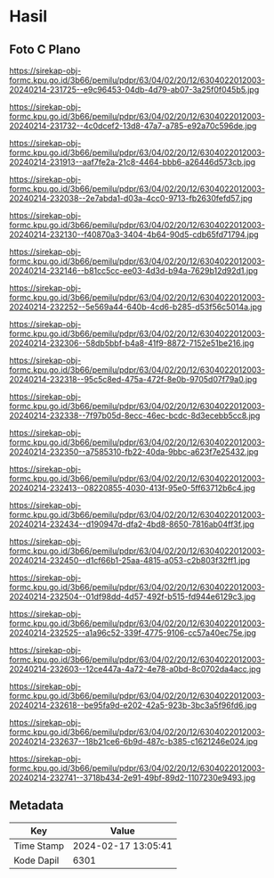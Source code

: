 # Hasil

## Foto C Plano

https://sirekap-obj-formc.kpu.go.id/3b66/pemilu/pdpr/63/04/02/20/12/6304022012003-20240214-231725--e9c96453-04db-4d79-ab07-3a25f0f045b5.jpg

https://sirekap-obj-formc.kpu.go.id/3b66/pemilu/pdpr/63/04/02/20/12/6304022012003-20240214-231732--4c0dcef2-13d8-47a7-a785-e92a70c596de.jpg

https://sirekap-obj-formc.kpu.go.id/3b66/pemilu/pdpr/63/04/02/20/12/6304022012003-20240214-231913--aaf7fe2a-21c8-4464-bbb6-a26446d573cb.jpg

https://sirekap-obj-formc.kpu.go.id/3b66/pemilu/pdpr/63/04/02/20/12/6304022012003-20240214-232038--2e7abda1-d03a-4cc0-9713-fb2630fefd57.jpg

https://sirekap-obj-formc.kpu.go.id/3b66/pemilu/pdpr/63/04/02/20/12/6304022012003-20240214-232130--f40870a3-3404-4b64-90d5-cdb65fd71794.jpg

https://sirekap-obj-formc.kpu.go.id/3b66/pemilu/pdpr/63/04/02/20/12/6304022012003-20240214-232146--b81cc5cc-ee03-4d3d-b94a-7629b12d92d1.jpg

https://sirekap-obj-formc.kpu.go.id/3b66/pemilu/pdpr/63/04/02/20/12/6304022012003-20240214-232252--5e569a44-640b-4cd6-b285-d53f56c5014a.jpg

https://sirekap-obj-formc.kpu.go.id/3b66/pemilu/pdpr/63/04/02/20/12/6304022012003-20240214-232306--58db5bbf-b4a8-41f9-8872-7152e51be216.jpg

https://sirekap-obj-formc.kpu.go.id/3b66/pemilu/pdpr/63/04/02/20/12/6304022012003-20240214-232318--95c5c8ed-475a-472f-8e0b-9705d07f79a0.jpg

https://sirekap-obj-formc.kpu.go.id/3b66/pemilu/pdpr/63/04/02/20/12/6304022012003-20240214-232338--7f97b05d-8ecc-46ec-bcdc-8d3ecebb5cc8.jpg

https://sirekap-obj-formc.kpu.go.id/3b66/pemilu/pdpr/63/04/02/20/12/6304022012003-20240214-232350--a7585310-fb22-40da-9bbc-a623f7e25432.jpg

https://sirekap-obj-formc.kpu.go.id/3b66/pemilu/pdpr/63/04/02/20/12/6304022012003-20240214-232413--08220855-4030-413f-95e0-5ff63712b6c4.jpg

https://sirekap-obj-formc.kpu.go.id/3b66/pemilu/pdpr/63/04/02/20/12/6304022012003-20240214-232434--d190947d-dfa2-4bd8-8650-7816ab04ff3f.jpg

https://sirekap-obj-formc.kpu.go.id/3b66/pemilu/pdpr/63/04/02/20/12/6304022012003-20240214-232450--d1cf66b1-25aa-4815-a053-c2b803f32ff1.jpg

https://sirekap-obj-formc.kpu.go.id/3b66/pemilu/pdpr/63/04/02/20/12/6304022012003-20240214-232504--01df98dd-4d57-492f-b515-fd944e6129c3.jpg

https://sirekap-obj-formc.kpu.go.id/3b66/pemilu/pdpr/63/04/02/20/12/6304022012003-20240214-232525--a1a96c52-339f-4775-9106-cc57a40ec75e.jpg

https://sirekap-obj-formc.kpu.go.id/3b66/pemilu/pdpr/63/04/02/20/12/6304022012003-20240214-232603--12ce447a-4a72-4e78-a0bd-8c0702da4acc.jpg

https://sirekap-obj-formc.kpu.go.id/3b66/pemilu/pdpr/63/04/02/20/12/6304022012003-20240214-232618--be95fa9d-e202-42a5-923b-3bc3a5f96fd6.jpg

https://sirekap-obj-formc.kpu.go.id/3b66/pemilu/pdpr/63/04/02/20/12/6304022012003-20240214-232637--18b21ce6-6b9d-487c-b385-c1621246e024.jpg

https://sirekap-obj-formc.kpu.go.id/3b66/pemilu/pdpr/63/04/02/20/12/6304022012003-20240214-232741--3718b434-2e91-49bf-89d2-1107230e9493.jpg


## Metadata

| Key        | Value               |
| ---------- | ------------------- |
| Time Stamp | 2024-02-17 13:05:41 |
| Kode Dapil | 6301                |



